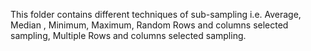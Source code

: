 This folder contains different techniques of sub-sampling i.e. Average, Median , Minimum, Maximum, Random Rows and columns selected sampling, Multiple Rows and columns selected sampling. 
